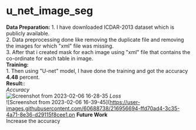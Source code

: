 # u_net_image_seg
**Data Preparation:**
      1. I have downloaded ICDAR-2013 dataset which is publicly available.<br />
      2. Data preprocessing done like removing the duplicate file and removing the images for which "xml" file was missing.<br />
      3. After that i created mask for each image using "xml" file that contains the co-ordinate for each table in image. <br />
**Training:**<br />
      1. Then using "U-net" model, I have done the training and got the accuracy **4.48** percent. <br />
**Result:**:<br />
       *Accuracy*<br />
       ![Screenshot from 2023-02-06 16-28-35](https://user-images.githubusercontent.com/60688738/216956314-179aeeb5-0657-41c3-8484-e1987f4a3732.png)
       *Loss*<br />
       ![Screenshot from 2023-02-06 16-39-45](https://user-images.githubusercontent.com/60688738/216956694-ffd70ad4-3c35-4a71-8e36-d29115f8cee1.pn
**Future Work**<br />
      Increase the accuracy<br />
